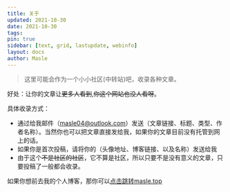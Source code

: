 ```yaml
---
title: 关于
updated: 2021-10-30
date: 2021-10-30
tags:
pin: true
sidebar: [text, grid, lastupdate, webinfo]
layout: docs
author: Masle
---
```


> 这里可能会作为一个小小社区(中转站)吧，收录各种文章。

好处：让你的文章让~~更多人看到~~,~~你这个网站也没人看呀~~。

具体收录方式：
- 通过给我邮件（masle04@outlook.com）发送（文章链接、标题、类型、作者名称）。当然你也可以把文章直接发给我，如果你的文章目前没有托管到网上的话。
- 如果你是首次投稿，请将你的（头像地址、博客链接、以及名称）发送给我
- 由于这个~~不是社区的社区~~，它不算是社区，所以只要不是没有意义的文章，只要投稿了一般都会收录。

<!--more-->

如果你想前去我的个人博客，那你可以[点击跳转masle.top](https://masle.top)